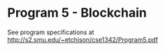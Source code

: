 # Program 5 - Blockchain
See program specifications at http://s2.smu.edu/~etchison/cse1342/Program5.pdf

